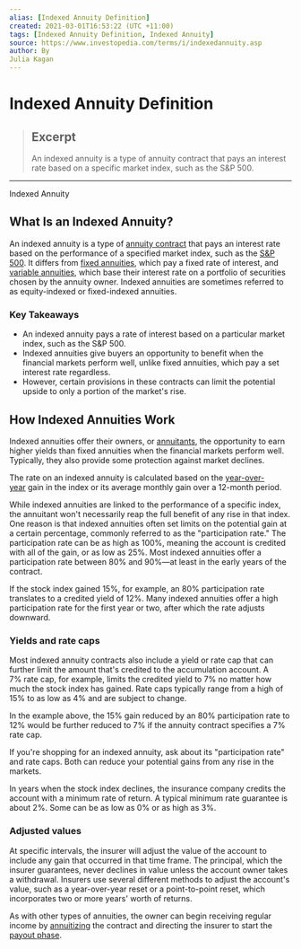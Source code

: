 ```yaml
---
alias: [Indexed Annuity Definition]
created: 2021-03-01T16:53:22 (UTC +11:00)
tags: [Indexed Annuity Definition, Indexed Annuity]
source: https://www.investopedia.com/terms/i/indexedannuity.asp
author: By
Julia Kagan
---
```


# Indexed Annuity Definition

> ## Excerpt
> An indexed annuity is a type of annuity contract that pays an interest rate based on a specific market index, such as the S&P 500.

---

Indexed Annuity
## What Is an Indexed Annuity?

An indexed annuity is a type of [annuity contract](https://www.investopedia.com/terms/a/annuitycontract.asp) that pays an interest rate based on the performance of a specified market index, such as the [S&P 500](https://www.investopedia.com/terms/s/sp500.asp). It differs from [fixed annuities](https://www.investopedia.com/terms/f/fixedannuity.asp), which pay a fixed rate of interest, and [variable annuities](https://www.investopedia.com/terms/v/variableannuity.asp), which base their interest rate on a portfolio of securities chosen by the annuity owner. Indexed annuities are sometimes referred to as equity-indexed or fixed-indexed annuities.

### Key Takeaways

-   An indexed annuity pays a rate of interest based on a particular market index, such as the S&P 500.
-   Indexed annuities give buyers an opportunity to benefit when the financial markets perform well, unlike fixed annuities, which pay a set interest rate regardless.
-   However, certain provisions in these contracts can limit the potential upside to only a portion of the market's rise.

## How Indexed Annuities Work

Indexed annuities offer their owners, or [annuitants](https://www.investopedia.com/terms/a/annuitant.asp), the opportunity to earn higher yields than fixed annuities when the financial markets perform well. Typically, they also provide some protection against market declines.

The rate on an indexed annuity is calculated based on the [year-over-year](https://www.investopedia.com/terms/y/year-over-year.asp) gain in the index or its average monthly gain over a 12-month period.

While indexed annuities are linked to the performance of a specific index, the annuitant won't necessarily reap the full benefit of any rise in that index. One reason is that indexed annuities often set limits on the potential gain at a certain percentage, commonly referred to as the "participation rate." The participation rate can be as high as 100%, meaning the account is credited with all of the gain, or as low as 25%. Most indexed annuities offer a participation rate between 80% and 90%—at least in the early years of the contract.

If the stock index gained 15%, for example, an 80% participation rate translates to a credited yield of 12%. Many indexed annuities offer a high participation rate for the first year or two, after which the rate adjusts downward.

### Yields and rate caps

Most indexed annuity contracts also include a yield or rate cap that can further limit the amount that's credited to the accumulation account. A 7% rate cap, for example, limits the credited yield to 7% no matter how much the stock index has gained. Rate caps typically range from a high of 15% to as low as 4% and are subject to change.

In the example above, the 15% gain reduced by an 80% participation rate to 12% would be further reduced to 7% if the annuity contract specifies a 7% rate cap.

If you're shopping for an indexed annuity, ask about its "participation rate" and rate caps. Both can reduce your potential gains from any rise in the markets.

In years when the stock index declines, the insurance company credits the account with a minimum rate of return. A typical minimum rate guarantee is about 2%. Some can be as low as 0% or as high as 3%.

### Adjusted values

At specific intervals, the insurer will adjust the value of the account to include any gain that occurred in that time frame. The principal, which the insurer guarantees, never declines in value unless the account owner takes a withdrawal. Insurers use several different methods to adjust the account's value, such as a year-over-year reset or a point-to-point reset, which incorporates two or more years' worth of returns.

As with other types of annuities, the owner can begin receiving regular income by [annuitizing](https://www.investopedia.com/articles/personal-finance/052714/annuitization-your-best-strategy.asp) the contract and directing the insurer to start the [payout phase](https://www.investopedia.com/terms/p/payoutphase.asp).
